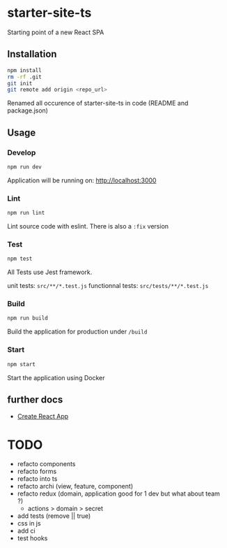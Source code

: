 # starter-site-ts

Starting point of a new React SPA

## Installation
```sh
npm install
rm -rf .git
git init
git remote add origin <repo_url>
```

Renamed all occurence of starter-site-ts in code (README and package.json)

## Usage

### Develop
```js
npm run dev
```
Application will be running on: [http://localhost:3000](http://localhost:3000)

### Lint
```sh
npm run lint
```
Lint source code with eslint.
There is also a `:fix` version

### Test
```sh
npm test
```
All Tests use Jest framework.

unit tests: `src/**/*.test.js`
functionnal tests: `src/tests/**/*.test.js`

### Build
```sh
npm run build
```
Build the application for production under `/build`

### Start
```sh
npm start
```
Start the application using Docker

## further docs
- [Create React App](https://github.com/facebookincubator/create-react-app)

# TODO
- refacto components
- refacto forms
- refacto into ts
- refacto archi (view, feature, component)
- refacto redux (domain, application good for 1 dev but what about team ?)
  - actions > domain > secret
- add tests (remove || true)
- css in js
- add ci
- test hooks
